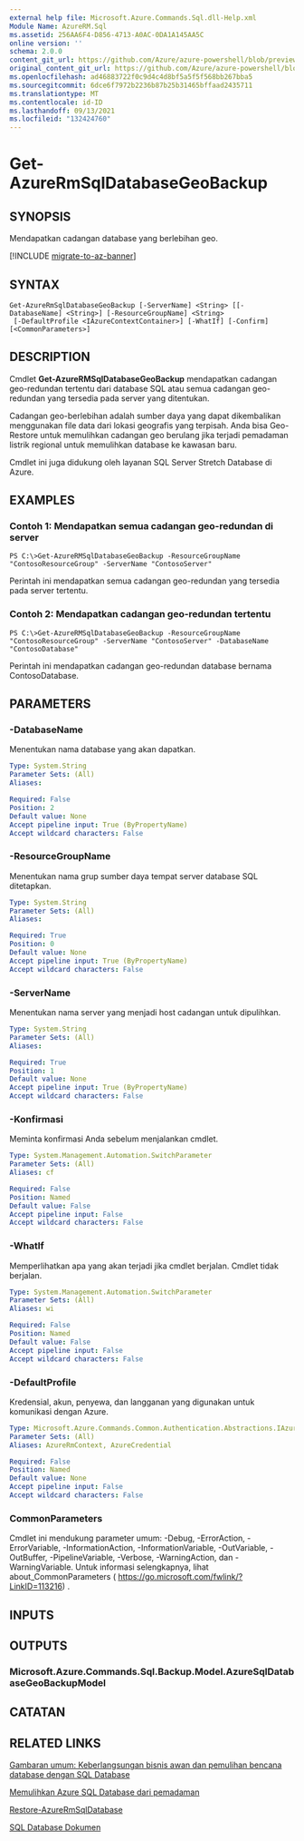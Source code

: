 ```yaml
---
external help file: Microsoft.Azure.Commands.Sql.dll-Help.xml
Module Name: AzureRM.Sql
ms.assetid: 256AA6F4-D856-4713-A0AC-0DA1A145AA5C
online version: ''
schema: 2.0.0
content_git_url: https://github.com/Azure/azure-powershell/blob/preview/src/ResourceManager/Sql/Commands.Sql/help/Get-AzureRMSqlDatabaseGeoBackup.md
original_content_git_url: https://github.com/Azure/azure-powershell/blob/preview/src/ResourceManager/Sql/Commands.Sql/help/Get-AzureRMSqlDatabaseGeoBackup.md
ms.openlocfilehash: ad46883722f0c9d4c4d8bf5a5f5f568bb267bba5
ms.sourcegitcommit: 6dce6f7972b2236b87b25b31465bffaad2435711
ms.translationtype: MT
ms.contentlocale: id-ID
ms.lasthandoff: 09/13/2021
ms.locfileid: "132424760"
---
```

# Get-AzureRmSqlDatabaseGeoBackup

## SYNOPSIS
Mendapatkan cadangan database yang berlebihan geo.

[!INCLUDE [migrate-to-az-banner](../../includes/migrate-to-az-banner.md)]

## SYNTAX

```
Get-AzureRmSqlDatabaseGeoBackup [-ServerName] <String> [[-DatabaseName] <String>] [-ResourceGroupName] <String>
 [-DefaultProfile <IAzureContextContainer>] [-WhatIf] [-Confirm] [<CommonParameters>]
```

## DESCRIPTION
Cmdlet **Get-AzureRMSqlDatabaseGeoBackup** mendapatkan cadangan geo-redundan tertentu dari database SQL atau semua cadangan geo-redundan yang tersedia pada server yang ditentukan.

Cadangan geo-berlebihan adalah sumber daya yang dapat dikembalikan menggunakan file data dari lokasi geografis yang terpisah.
Anda bisa Geo-Restore untuk memulihkan cadangan geo berulang jika terjadi pemadaman listrik regional untuk memulihkan database ke kawasan baru.

Cmdlet ini juga didukung oleh layanan SQL Server Stretch Database di Azure.

## EXAMPLES

### Contoh 1: Mendapatkan semua cadangan geo-redundan di server
```
PS C:\>Get-AzureRMSqlDatabaseGeoBackup -ResourceGroupName "ContosoResourceGroup" -ServerName "ContosoServer"
```

Perintah ini mendapatkan semua cadangan geo-redundan yang tersedia pada server tertentu.

### Contoh 2: Mendapatkan cadangan geo-redundan tertentu
```
PS C:\>Get-AzureRMSqlDatabaseGeoBackup -ResourceGroupName "ContosoResourceGroup" -ServerName "ContosoServer" -DatabaseName "ContosoDatabase"
```

Perintah ini mendapatkan cadangan geo-redundan database bernama ContosoDatabase.

## PARAMETERS

### -DatabaseName
Menentukan nama database yang akan dapatkan.

```yaml
Type: System.String
Parameter Sets: (All)
Aliases: 

Required: False
Position: 2
Default value: None
Accept pipeline input: True (ByPropertyName)
Accept wildcard characters: False
```

### -ResourceGroupName
Menentukan nama grup sumber daya tempat server database SQL ditetapkan.

```yaml
Type: System.String
Parameter Sets: (All)
Aliases: 

Required: True
Position: 0
Default value: None
Accept pipeline input: True (ByPropertyName)
Accept wildcard characters: False
```

### -ServerName
Menentukan nama server yang menjadi host cadangan untuk dipulihkan.

```yaml
Type: System.String
Parameter Sets: (All)
Aliases: 

Required: True
Position: 1
Default value: None
Accept pipeline input: True (ByPropertyName)
Accept wildcard characters: False
```

### -Konfirmasi
Meminta konfirmasi Anda sebelum menjalankan cmdlet.

```yaml
Type: System.Management.Automation.SwitchParameter
Parameter Sets: (All)
Aliases: cf

Required: False
Position: Named
Default value: False
Accept pipeline input: False
Accept wildcard characters: False
```

### -WhatIf
Memperlihatkan apa yang akan terjadi jika cmdlet berjalan.
Cmdlet tidak berjalan.

```yaml
Type: System.Management.Automation.SwitchParameter
Parameter Sets: (All)
Aliases: wi

Required: False
Position: Named
Default value: False
Accept pipeline input: False
Accept wildcard characters: False
```

### -DefaultProfile
Kredensial, akun, penyewa, dan langganan yang digunakan untuk komunikasi dengan Azure.

```yaml
Type: Microsoft.Azure.Commands.Common.Authentication.Abstractions.IAzureContextContainer
Parameter Sets: (All)
Aliases: AzureRmContext, AzureCredential

Required: False
Position: Named
Default value: None
Accept pipeline input: False
Accept wildcard characters: False
```

### CommonParameters
Cmdlet ini mendukung parameter umum: -Debug, -ErrorAction, -ErrorVariable, -InformationAction, -InformationVariable, -OutVariable, -OutBuffer, -PipelineVariable, -Verbose, -WarningAction, dan -WarningVariable. Untuk informasi selengkapnya, lihat about_CommonParameters ( https://go.microsoft.com/fwlink/?LinkID=113216) .

## INPUTS

## OUTPUTS

### Microsoft.Azure.Commands.Sql.Backup.Model.AzureSqlDatabaseGeoBackupModel

## CATATAN

## RELATED LINKS

[Gambaran umum: Keberlangsungan bisnis awan dan pemulihan bencana database dengan SQL Database](https://go.microsoft.com/fwlink/?LinkId=746881)

[Memulihkan Azure SQL Database dari pemadaman](https://go.microsoft.com/fwlink/?LinkId=746882)

[Restore-AzureRmSqlDatabase](./Restore-AzureRmSqlDatabase.md)

[SQL Database Dokumen](https://docs.microsoft.com/azure/sql-database/)

